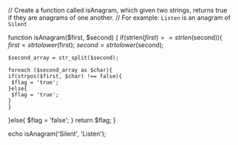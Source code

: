 // Create a function called isAnagram, which given two strings, returns true if they are anagrams of one another.
// For example: `Listen` is an anagram of `Silent`


function isAnagram($first, $second) {
  if(strlen($first) == strlen($second)){
    $first=strtolower($first);
    $second=strtolower($second);
    
    $second_array = str_split($second);
    
  	foreach ($second_array as $char){
    if(strpos($first, $char) !== false){
     $flag = 'true';
    }else{
     $flag = 'true';
    }
    }
   
  }else{
    $flag = 'false';
  }
   return $flag;
}

echo isAnagram('Silent', 'Listen'); 